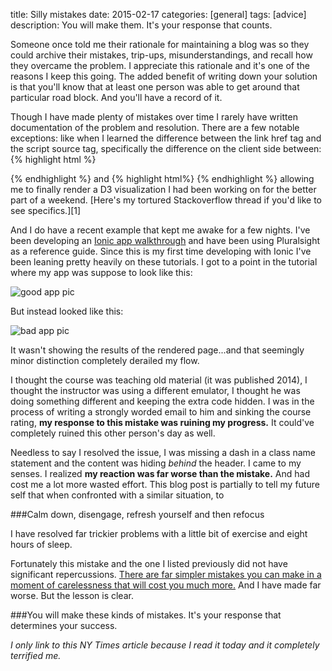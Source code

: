 title: Silly mistakes
date: 2015-02-17
categories: [general]
tags: [advice]
description: You will make them. It's your response that counts. 

Someone once told me their rationale for maintaining a blog was so they
could archive their mistakes, trip-ups, misunderstandings, and recall
how they overcame the problem. I appreciate this rationale and it's one
of the reasons I keep this going. The added benefit of writing down your
solution is that you'll know that at least one person was able to get
around that particular road block. And you'll have a record of it.

Though I have made plenty of mistakes over time I rarely have written
documentation of the problem and resolution. There are a few notable exceptions:
like when I learned the difference between the link href tag and the
script source tag, specifically the difference on the client side between: 
{% highlight html %}
<link href="javascript file" type="text/javascript">{% endhighlight %}
and 
{% highlight html%}
<script src="javascript file"></script>
{% endhighlight %} 
allowing me to finally render a D3 visualization I had been working on for the better part of a weekend. [Here's my tortured Stackoverflow thread if you'd like to see specifics.][1]

And I do have a recent example that kept me awake for a few nights. I've
been developing an [Ionic app walkthrough][2] and have been using Pluralsight
as a reference guide. Since this is my first time developing with Ionic
I've been leaning pretty heavily on these tutorials. I got to a point in
the tutorial where my app was suppose to look like this:

![good app pic](/assets/media/Good-app-pic.png)

But instead looked like this:

![bad app pic](/assets/media/Bad-app-pic.png)

It wasn't showing the results of the rendered page...and that seemingly
minor distinction completely derailed my flow. 

I thought the course was teaching old material (it was published  2014), I thought the instructor was
using a different emulator, I thought he was doing something different and keeping the extra code hidden. I was in the process of writing a strongly worded email to him and sinking the course rating, **my response to this mistake was ruining my progress.** It could've completely ruined this other person's day as well.

Needless to say I resolved the issue, I was missing a dash in a class name statement and the content was hiding *behind* the header. I came to my senses. I realized **my reaction was far worse than the mistake.** And had cost me a lot more wasted effort. This blog post is partially to tell my future self that when confronted with a similar situation, to

###Calm down, disengage, refresh yourself and then refocus

I have resolved far trickier problems with a little bit of exercise and
eight hours of sleep. 

Fortunately this mistake and the one I listed previously did not have significant repercussions. [There are far simpler mistakes you can make in a moment of carelessness that will cost you much more.][3] And I have made far worse. But the lesson is clear.  

###You will make these kinds of mistakes. It's your response that determines your success.

*I only link to this NY Times article because I read it today and it
completely terrified me.*

[1]: http://stackoverflow.com/questions/28269490/obtaining-static-json-data-in-d3-from-flask-app
[2]: http://willsankey.com/programming/2015/02/11/Ionic-Angular-Part1.html
[3]: http://www.nytimes.com/2015/02/15/magazine/how-one-stupid-tweet-ruined-justine-saccos-life.html 
